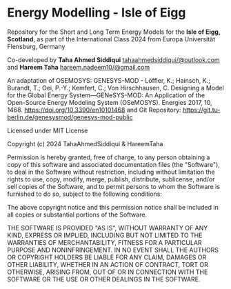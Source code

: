 
# Energy Modelling - Isle of Eigg
 
 Repository for the Short and Long Term Energy Models for the **Isle of Eigg, Scotland**, as part of the International Class 2024 from Europa Universität Flensburg, Germany  
 
 Co-developed by **Taha Ahmed Siddiqui** <tahaahmedsiddiqui/@outlook.com> and **Hareem Taha** <hareem.nadeem10/@gmail.com>
 
 An adaptation of OSEMOSYS: GENESYS-MOD - Löffler, K.; Hainsch, K.; Burandt, T.; Oei, P.-Y.; Kemfert, C.; Von Hirschhausen, C. Designing a Model for the Global Energy System—GENeSYS-MOD: An Application of the Open-Source Energy Modeling System (OSeMOSYS). Energies 2017, 10, 1468. <https://doi.org/10.3390/en10101468> and Git Repository: <https://git.tu-berlin.de/genesysmod/genesys-mod-public> 

 Licensed under MIT License

Copyright (c) 2024 TahaAhmedSiddiqui & HareemTaha

Permission is hereby granted, free of charge, to any person obtaining a copy
of this software and associated documentation files (the "Software"), to deal
in the Software without restriction, including without limitation the rights
to use, copy, modify, merge, publish, distribute, sublicense, and/or sell
copies of the Software, and to permit persons to whom the Software is
furnished to do so, subject to the following conditions:

The above copyright notice and this permission notice shall be included in all
copies or substantial portions of the Software.

THE SOFTWARE IS PROVIDED "AS IS", WITHOUT WARRANTY OF ANY KIND, EXPRESS OR
IMPLIED, INCLUDING BUT NOT LIMITED TO THE WARRANTIES OF MERCHANTABILITY,
FITNESS FOR A PARTICULAR PURPOSE AND NONINFRINGEMENT. IN NO EVENT SHALL THE
AUTHORS OR COPYRIGHT HOLDERS BE LIABLE FOR ANY CLAIM, DAMAGES OR OTHER
LIABILITY, WHETHER IN AN ACTION OF CONTRACT, TORT OR OTHERWISE, ARISING FROM,
OUT OF OR IN CONNECTION WITH THE SOFTWARE OR THE USE OR OTHER DEALINGS IN THE
SOFTWARE.
